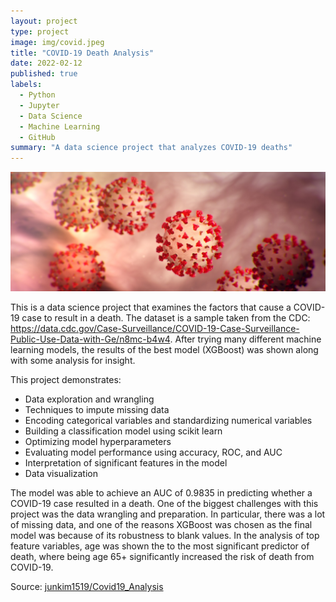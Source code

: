 ```yaml
---
layout: project
type: project
image: img/covid.jpeg
title: "COVID-19 Death Analysis"
date: 2022-02-12
published: true
labels:
  - Python
  - Jupyter
  - Data Science
  - Machine Learning
  - GitHub
summary: "A data science project that analyzes COVID-19 deaths"
---
```


<img class="img-fluid" src="../img/covid-banner.jpeg">

This is a data science project that examines the factors that cause a COVID-19 case to result in a death. The dataset is a sample taken from the CDC: https://data.cdc.gov/Case-Surveillance/COVID-19-Case-Surveillance-Public-Use-Data-with-Ge/n8mc-b4w4.  After trying many different machine learning models, the results of the best model (XGBoost) was shown along with some analysis for insight.

This project demonstrates:

- Data exploration and wrangling
- Techniques to impute missing data
- Encoding categorical variables and standardizing numerical variables
- Building a classification model using scikit learn
- Optimizing model hyperparameters
- Evaluating model performance using accuracy, ROC, and AUC
- Interpretation of significant features in the model
- Data visualization

The model was able to achieve an AUC of 0.9835 in predicting whether a COVID-19 case resulted in a death.  One of the biggest challenges with this project was the data wrangling and preparation.  In particular, there was a lot of missing data, and one of the reasons XGBoost was chosen as the final model was because of its robustness to blank values.  In the analysis of top feature variables, age was shown the to the most significant predictor of death, where being age 65+ significantly increased the risk of death from COVID-19.

Source: <a href="https://github.com/junkim1519/Covid19_Analysis"><i class="large github icon "></i>junkim1519/Covid19_Analysis</a>
